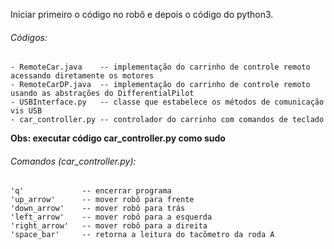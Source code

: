 Iniciar primeiro o código no robô e depois o código do python3.

###### Códigos:
    - RemoteCar.java 	-- implementação do carrinho de controle remoto acessando diretamente os motores
    - RemoteCarDP.java 	-- implementação do carrinho de controle remoto usando as abstrações do DifferentialPilot
    - USBInterface.py	-- classe que estabelece os métodos de comunicação vis USB
    - car_controller.py -- controlador do carrinho com comandos de teclado

__Obs: executar código car_controller.py como sudo__

###### Comandos (car_controller.py):
```console
'q' 			-- encerrar programa
'up_arrow'		-- mover robô para frente
'down_arrow'	-- mover robô para trás
'left_arrow'	-- mover robô para a esquerda
'right_arrow'	-- mover robô para a direita
'space_bar'		-- retorna a leitura do tacômetro da roda A
```